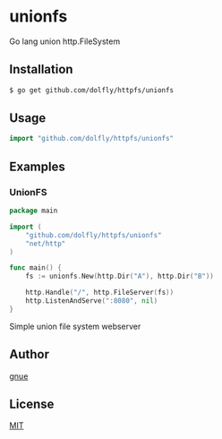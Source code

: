 # unionfs

Go lang union http.FileSystem

## Installation

```sh
$ go get github.com/dolfly/httpfs/unionfs
```

## Usage

```go
import "github.com/dolfly/httpfs/unionfs"
```

## Examples

### UnionFS

```go
package main

import (
	"github.com/dolfly/httpfs/unionfs"
	"net/http"
)

func main() {
	fs := unionfs.New(http.Dir("A"), http.Dir("B"))

	http.Handle("/", http.FileServer(fs))
	http.ListenAndServe(":8080", nil)
}

```

Simple union file system webserver

## Author

[gnue](https://github.com/dolfly)

## License

[MIT](LICENSE.txt)

